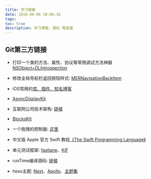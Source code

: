```yaml
---
title: 学习链接
date: 2018-06-06 10:06:16
tags:
toc: true
description: 学习博客、源码 等连接
---
```

## Git第三方链接
+ 打印一个类的方法、属性、协议等常用调试方法神器 [NSObject+DLIntrospection](https://github.com/delebedev/DLIntrospection)
+ 修改全局导航栏返回按钮样式: [MERNavigationBackItem](https://github.com/Mervin1024/MERNavigationBackItem)
+ iOS常用的[库、插件、知名博客](https://github.com/Tim9Liu9/TimLiu-iOS)
+ [AsyncDisplayKit](https://github.com/facebookarchive/AsyncDisplayKit)
+ 互联网公司技术架构: [链接](https://github.com/davideuler/architecture.of.internet-product)
+ [BlocksKit](https://github.com/BlocksKit/BlocksKit)
+ 一个拖拽的控制器: [这里](https://github.com/mutualmobile/MMDrawerController)
+ 中文版 Apple 官方 Swift 教程[《The Swift Programming Language》](https://github.com/numbbbbb/the-swift-programming-language-in-chinese)
+ 单元测试框架: [fastlane](https://github.com/fastlane/fastlane)、[KIF](https://github.com/kif-framework/KIF)
+ runTime编译源码: [链接](https://github.com/RetVal/objc-runtime)


+ hexo主题: [Next](http://theme-next.iissnan.com/getting-started.html)、[Apollo](https://github.com/pinggod/hexo-theme-apollo/blob/master/doc%2Fdoc-zh.md)、[主题集](https://hexo.io/themes/) 
